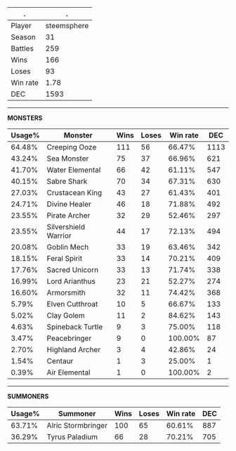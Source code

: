 .|.
|-|-
Player|steemsphere
Season|31
Battles|259
Wins|166
Loses|93
Win rate|1.78
DEC|1593

---
**MONSTERS**

Usage%|Monster|Wins|Loses|Win rate|DEC|
-|-|-|-|-|-|
64.48%|Creeping Ooze|111|56|66.47%|1113|
43.24%|Sea Monster|75|37|66.96%|621|
41.70%|Water Elemental|66|42|61.11%|547|
40.15%|Sabre Shark|70|34|67.31%|630|
27.03%|Crustacean King|43|27|61.43%|401|
24.71%|Divine Healer|46|18|71.88%|492|
23.55%|Pirate Archer|32|29|52.46%|297|
23.55%|Silvershield Warrior|44|17|72.13%|494|
20.08%|Goblin Mech|33|19|63.46%|342|
18.15%|Feral Spirit|33|14|70.21%|409|
17.76%|Sacred Unicorn|33|13|71.74%|338|
16.99%|Lord Arianthus|23|21|52.27%|274|
16.60%|Armorsmith|32|11|74.42%|368|
5.79%|Elven Cutthroat|10|5|66.67%|133|
5.02%|Clay Golem|11|2|84.62%|143|
4.63%|Spineback Turtle|9|3|75.00%|118|
3.47%|Peacebringer|9|0|100.00%|87|
2.70%|Highland Archer|3|4|42.86%|24|
1.54%|Centaur|1|3|25.00%|1|
0.39%|Air Elemental|1|0|100.00%|2|

---
**SUMMONERS**

Usage%|Summoner|Wins|Loses|Win rate|DEC|
-|-|-|-|-|-|
63.71%|Alric Stormbringer|100|65|60.61%|887|
36.29%|Tyrus Paladium|66|28|70.21%|705|
